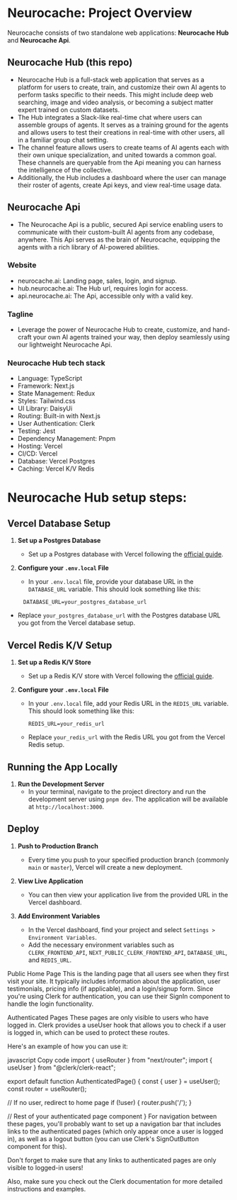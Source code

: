 # Neurocache: Project Overview
Neurocache consists of two standalone web applications: **Neurocache Hub** and **Neurocache Api**.

## Neurocache Hub (this repo)
- Neurocache Hub is a full-stack web application that serves as a platform for users to create, train, and customize their own AI agents to perform tasks specific to their needs. This might include deep web searching, image and video analysis, or becoming a subject matter expert trained on custom datasets.
- The Hub integrates a Slack-like real-time chat where users can assemble groups of agents. It serves as a training ground for the agents and allows users to test their creations in real-time with other users, all in a familiar group chat setting.
- The channel feature allows users to create teams of AI agents each with their own unique specialization, and united towards a common goal. These channels are queryable from the Api meaning you can harness the intelligence of the collective.
- Additionally, the Hub includes a dashboard where the user can manage their roster of agents, create Api keys, and view real-time usage data.

## Neurocache Api 
- The Neurocache Api is a public, secured Api service enabling users to communicate with their custom-built AI agents from any codebase, anywhere. This Api serves as the brain of Neurocache, equipping the agents with a rich library of AI-powered abilities.

### Website
- neurocache.ai: Landing page, sales, login, and signup.
- hub.neurocache.ai: The Hub url, requires login for access.
- api.neurocache.ai: The Api, accessible only with a valid key.

### Tagline
- Leverage the power of Neurocache Hub to create, customize, and hand-craft your own AI agents trained your way, then deploy seamlessly using our lightweight Neurocache Api.

### Neurocache Hub tech stack
- Language: TypeScript
- Framework: Next.js
- State Management: Redux
- Styles: Tailwind.css
- UI Library: DaisyUi
- Routing: Built-in with Next.js
- User Authentication: Clerk
- Testing: Jest
- Dependency Management: Pnpm
- Hosting: Vercel
- CI/CD: Vercel
- Database: Vercel Postgres
- Caching: Vercel K/V Redis

# Neurocache Hub setup steps:
## Vercel Database Setup
1. **Set up a Postgres Database**
   - Set up a Postgres database with Vercel following the [official guide](https://vercel.com/integrations/postgres).

2. **Configure your `.env.local` File**
   - In your `.env.local` file, provide your database URL in the `DATABASE_URL` variable. This should look something like this:
```shell
     DATABASE_URL=your_postgres_database_url
```
   - Replace `your_postgres_database_url` with the Postgres database URL you got from the Vercel database setup.

## Vercel Redis K/V Setup
1. **Set up a Redis K/V Store**
   - Set up a Redis K/V store with Vercel following the [official guide](https://vercel.com/docs/solutions/databases#redis).

2. **Configure your `.env.local` File**
   - In your `.env.local` file, add your Redis URL in the `REDIS_URL` variable. This should look something like this:
     ```
     REDIS_URL=your_redis_url
     ```
   - Replace `your_redis_url` with the Redis URL you got from the Vercel Redis setup.

## Running the App Locally
1. **Run the Development Server**
   - In your terminal, navigate to the project directory and run the development server using `pnpm dev`. The application will be available at `http://localhost:3000`.

## Deploy
1. **Push to Production Branch**
   - Every time you push to your specified production branch (commonly `main` or `master`), Vercel will create a new deployment.

2. **View Live Application**
   - You can then view your application live from the provided URL in the Vercel dashboard.

3. **Add Environment Variables**
   - In the Vercel dashboard, find your project and select `Settings > Environment Variables`.
   - Add the necessary environment variables such as `CLERK_FRONTEND_API`, `NEXT_PUBLIC_CLERK_FRONTEND_API`, `DATABASE_URL`, and `REDIS_URL`.





Public Home Page
This is the landing page that all users see when they first visit your site. It typically includes information about the application, user testimonials, pricing info (if applicable), and a login/signup form. Since you're using Clerk for authentication, you can use their SignIn component to handle the login functionality.

Authenticated Pages
These pages are only visible to users who have logged in. Clerk provides a useUser hook that allows you to check if a user is logged in, which can be used to protect these routes.

Here's an example of how you can use it:

javascript
Copy code
import { useRouter } from "next/router";
import { useUser } from "@clerk/clerk-react";

export default function AuthenticatedPage() {
  const { user } = useUser();
  const router = useRouter();

  // If no user, redirect to home page
  if (!user) {
    router.push('/');
  }

  // Rest of your authenticated page component
}
For navigation between these pages, you'll probably want to set up a navigation bar that includes links to the authenticated pages (which only appear once a user is logged in), as well as a logout button (you can use Clerk's SignOutButton component for this).

Don't forget to make sure that any links to authenticated pages are only visible to logged-in users!

Also, make sure you check out the Clerk documentation for more detailed instructions and examples.